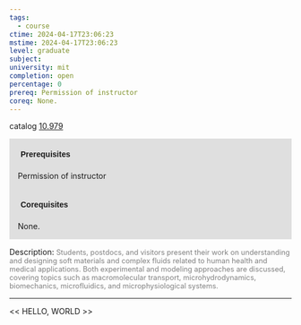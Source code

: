 ```yaml
---
tags:
  - course
ctime: 2024-04-17T23:06:23
mstime: 2024-04-17T23:06:23
level: graduate
subject: 
university: mit
completion: open
percentage: 0
prereq: Permission of instructor
coreq: None.
---
```


catalog [10.979](http://student.mit.edu/catalog/m10b.html#10.979)

<span style="display: block; padding: 15px; background-color: rgb(100, 100, 100, 0.2);"><font id="m_prereq461_0" style="display: block; font-family: Arial, sans-serif; font-weight: bold; padding: 5px">Prerequisites</font><br><span id="prereq461_0">Permission of instructor</span></span>
<span style="display: block; padding: 15px; background-color: rgb(100, 100, 100, 0.2);"><font id="m_coreq461_0" style="display: block; font-family: Arial, sans-serif; font-weight: bold; padding: 5px">Corequisites</font><br><span id="coreq461_0">None.</span></span>

<font style="">Description:</font>
<font style="color: grey; font-size: 0.8rem;">Students, postdocs, and visitors present their work on understanding and designing soft materials and complex fluids related to human health and medical applications. Both experimental and modeling approaches are discussed, covering topics such as macromolecular transport, microhydrodynamics, biomechanics, microfluidics, and microphysiological systems.</font>



---

<< HELLO, WORLD >>
